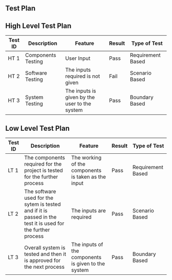 ## Test Plan

## High Level Test Plan

| Test ID | Description |Feature | Result | Type of Test
|--|--|--|--|--|
| HT 1 | Components Testing |  User Input | Pass | Requirement Based 
| HT 2 | Software Testing | The inputs required is not given| Fail | Scenario Based 
| HT 3 | System Testing | The inputs   is given by the user to the system | Pass | Boundary Based 


## Low Level Test Plan    

| Test ID | Description |Feature| Result | Type of Test
|--|--|--|--|--|
| LT 1 | The components required for the project is tested for the further process | The working of the components is taken as the input | Pass | Requirement Based 
| LT 2 | The software used for the sytem is tested and if it is passed in the test it is used for the further process | The inputs  are required | Pass | Scenario Based 
| LT 3 | Overall system is tested and then it is approved for the next process | The inputs of the components is given to the system | Pass | Boundary Based 



